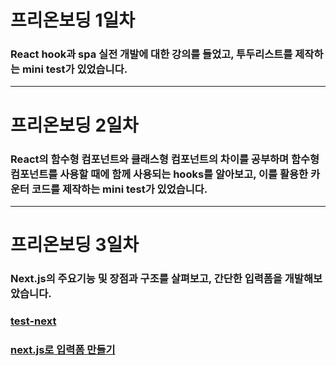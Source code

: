 # 프리온보딩 1일차

### React hook과 spa 실전 개발에 대한 강의를 들었고, 투두리스트를 제작하는 mini test가 있었습니다.

---

# 프리온보딩 2일차

### React의 함수형 컴포넌트와 클래스형 컴포넌트의 차이를 공부하며 함수형 컴포넌트를 사용할 때에 함께 사용되는 hooks를 알아보고, 이를 활용한 카운터 코드를 제작하는 mini test가 있었습니다.

---

# 프리온보딩 3일차

### Next.js의 주요기능 및 장점과 구조를 살펴보고, 간단한 입력폼을 개발해보았습니다.

### [test-next](https://github.com/kimLrLr/test-next)

### [next.js로 입력폼 만들기](https://github.com/kimLrLr/next-form)
